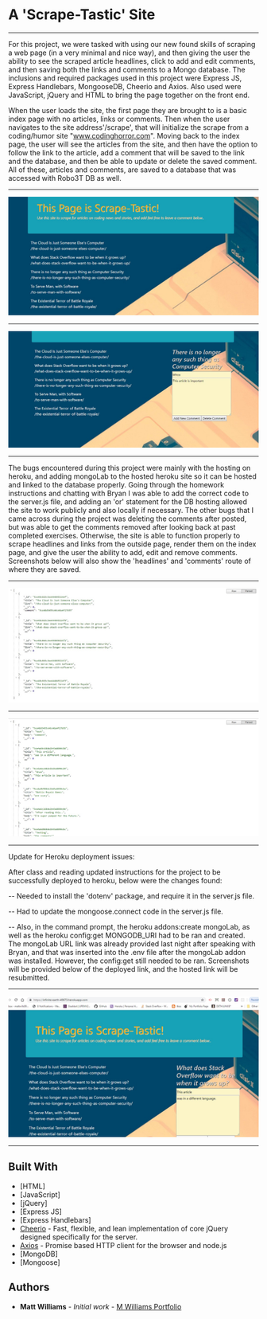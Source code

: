# A 'Scrape-Tastic' Site
___

For this project, we were tasked with using our new found skills of scraping a web page (in a very minimal and nice way), and then giving the user the ability to see the scraped article headlines, click to add and edit comments, and then saving both the links and comments to a Mongo database.  The inclusions and required packages used in this project were Express JS, Express Handlebars, MongooseDB, Cheerio and Axios.  Also used were JavaScript, jQuery and HTML to bring the page together on the front end.

When the user loads the site, the first page they are brought to is a basic index page with no articles, links or comments.  Then when the user navigates to the site address'/scrape', that will initialize the scrape from a coding/humor site "www.codinghorror.com".  Moving back to the index page, the user will see the articles from the site, and then have the option to follow the link to the article, add a comment that will be saved to the link and the database, and then be able to update or delete the saved comment.  All of these, articles and comments, are saved to a database that was accessed with Robo3T DB as well.
___
![scrape-tastic-after-scrape](assets/img/scrape-tastic-after-scrape.jpg)
___
![scrape-tastic-add-edit-comment](assets/img/scrape-tastic-add-edit-comment.jpg)
___

The bugs encountered during this project were mainly with the hosting on heroku, and adding mongoLab to the hosted heroku site so it can be hosted and linked to the database properly.  Going through the homework instructions and chatting with Bryan I was able to add the correct code to the server.js file, and adding an 'or' statement for the DB hosting allowed the site to work publicly and also locally if necessary.  The other bugs that I came across during the project was deleting the comments after posted, but was able to get the comments removed after looking back at past completed exercises.  Otherwise, the site is able to function properly to scrape headlines and links from the outside page, render them on the index page, and give the user the ability to add, edit and remove comments.  Screenshots below will also show the 'headlines' and 'comments' route of where they are saved.
___
![scrape-tastic-headlines](assets/img/scrape-tastic-headlines.jpg)
___
![scrape-tastic-comments](assets/img/scrape-tastic-comments.jpg)

___

Update for Heroku deployment issues:

After class and reading updated instructions for the project to be successfully deployed to heroku, below were the changes found:

-- Needed to install the 'dotenv' package, and require it in the server.js file.

-- Had to update the mongoose.connect code in the server.js file.

-- Also, in the command prompt, the heroku addons:create mongoLab, as well as the heroku config:get MONGODB_URI had to be ran and created.  The mongoLab URL link was already provided last night after speaking with Bryan, and that was inserted into the .env file after the mongoLab addon was installed.  However, the config:get still needed to be ran.  Screenshots will be provided below of the deployed link, and the hosted link will be resubmitted.
___
![scrape-tastic-heroku-link](assets/img/scrape-tastic-heroku-link.jpg)
___

## Built With

* [HTML]
* [JavaScript]
* [jQuery]
* [Express JS]
* [Express Handlebars]
* [Cheerio](https://github.com/cheeriojs/cheerio) - Fast, flexible, and lean implementation of core jQuery designed specifically for the server.
* [Axios](https://www.npmjs.com/package/axios) - Promise based HTTP client for the browser and node.js
* [MongoDB]
* [Mongoose]

## Authors

* **Matt Williams** - *Initial work* - [M Williams Portfolio](https://mattwills09.github.io/portfolio.html)
